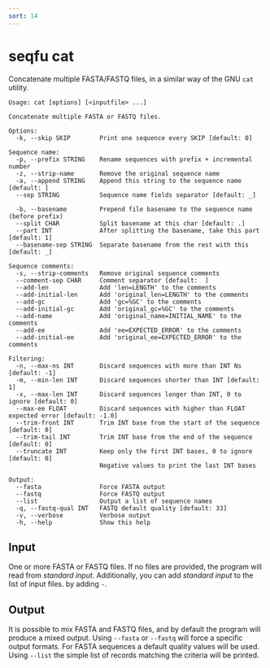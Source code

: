 ```yaml
---
sort: 14
---
```

# seqfu cat

Concatenate multiple FASTA/FASTQ files, in a similar way of the GNU `cat` utility.

```text
Usage: cat [options] [<inputfile> ...]

Concatenate multiple FASTA or FASTQ files.

Options:
  -k, --skip SKIP        Print one sequence every SKIP [default: 0]

Sequence name:
  -p, --prefix STRING    Rename sequences with prefix + incremental number
  -z, --strip-name       Remove the original sequence name
  -a, --append STRING    Append this string to the sequence name [default: ]
  --sep STRING           Sequence name fields separator [default: _]

  -b, --basename         Prepend file basename to the sequence name (before prefix)
  --split CHAR           Split basename at this char [default: .]
  --part INT             After splitting the basename, take this part [default: 1]
  --basename-sep STRING  Separate basename from the rest with this [default: _]

Sequence comments:
  -s, --strip-comments   Remove original sequence comments
  --comment-sep CHAR     Comment separator [default:  ]
  --add-len              Add 'len=LENGTH' to the comments
  --add-initial-len      Add 'original_len=LENGTH' to the comments
  --add-gc               Add 'gc=%GC' to the comments
  --add-initial-gc       Add 'original_gc=%GC' to the comments
  --add-name             Add 'original_name=INITIAL_NAME' to the comments
  --add-ee               Add 'ee=EXPECTED_ERROR' to the comments
  --add-initial-ee       Add 'original_ee=EXPECTED_ERROR' to the comments

Filtering:
  -n, --max-ns INT       Discard sequences with more than INT Ns [default: -1]
  -m, --min-len INT      Discard sequences shorter than INT [default: 1]
  -x, --max-len INT      Discard sequences longer than INT, 0 to ignore [default: 0]
  --max-ee FLOAT         Discard sequences with higher than FLOAT expected error [default: -1.0]
  --trim-front INT       Trim INT base from the start of the sequence [default: 0]
  --trim-tail INT        Trim INT base from the end of the sequence [default: 0]
  --truncate INT         Keep only the first INT bases, 0 to ignore  [default: 0]
                         Negative values to print the last INT bases

Output:
  --fasta                Force FASTA output
  --fastq                Force FASTQ output
  --list                 Output a list of sequence names 
  -q, --fastq-qual INT   FASTQ default quality [default: 33]
  -v, --verbose          Verbose output
  -h, --help             Show this help
```

## Input

One or more FASTA or FASTQ files. If no files are provided, the program will read from _standard input_.
Additionally, you can add _standard input_ to the list of input files.
by adding `-`.

## Output

It is possible to mix FASTA and FASTQ files, and by default the program will produce a mixed output.
Using `--fasta` or `--fastq` will force a specific output formats. For FASTA sequences a default quality values will be used.
Using `--list` the simple list of records matching the criteria will be printed.
